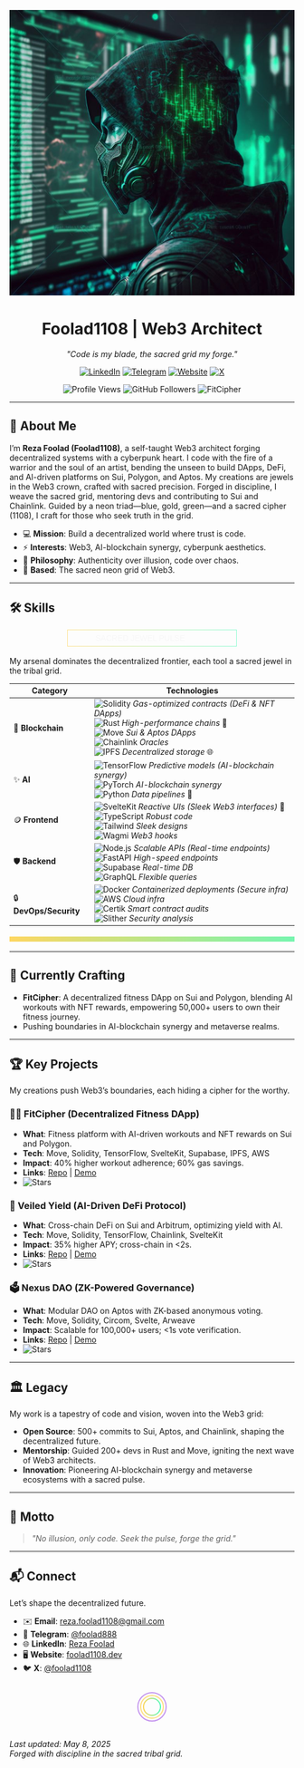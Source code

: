<p align="center">
  <img src="https://raw.githubusercontent.com/foolad1108/foolad1108/main/image.jpeg" alt="Luxury Jewel Cyberpunk Banner" width="600"/>
</p>

<h1 align="center">Foolad1108 | Web3 Architect</h1>

<p align="center">
  <em>"Code is my blade, the sacred grid my forge."</em>
</p>

<p align="center">
  <a href="https://www.linkedin.com/in/reza-foolad-0abaab22b"><img src="https://img.shields.io/badge/LinkedIn-%23FFC107.svg?logo=linkedin&style=flat-square&labelColor=%23FFC107&color=%23F5F5F5" alt="LinkedIn"/></a>
  <a href="https://t.me/foolad888"><img src="https://img.shields.io/badge/Telegram-%238A2BE2.svg?logo=telegram&style=flat-square&labelColor=%238A2BE2&color=%23F5F5F5" alt="Telegram"/></a>
  <a href="https://foolad1108.dev"><img src="https://img.shields.io/badge/Website-%2300FA9A.svg?logo=google-chrome&style=flat-square&labelColor=%2300FA9A&color=%23F5F5F5" alt="Website"/></a>
  <a href="https://x.com/foolad1108"><img src="https://img.shields.io/badge/X-%23FF0000.svg?logo=x&style=flat-square&labelColor=%23FF0000&color=%23F5F5F5" alt="X"/></a>
</p>

<p align="center">
  <img src="https://komarev.com/ghpvc/?username=foolad1108&color=00FF00&labelColor=00FF00&style=flat-square&label=Profile%20Views&color=%23F5F5F5" alt="Profile Views"/>
  <img src="https://img.shields.io/github/followers/foolad1108?logo=github&style=social&labelColor=00FF00&color=%23F5F5F5" alt="GitHub Followers"/>
  <img src="https://img.shields.io/badge/Now%20Building-FitCipher-%2300FF00.svg?logo=git&style=flat-square&labelColor=%2300FF00&color=%23F5F5F5" alt="FitCipher"/>
</p>

---

## 🌌 About Me
I’m **Reza Foolad (Foolad1108)**, a self-taught Web3 architect forging decentralized systems with a cyberpunk heart. I code with the fire of a warrior and the soul of an artist, bending the unseen to build DApps, DeFi, and AI-driven platforms on Sui, Polygon, and Aptos. My creations are jewels in the Web3 crown, crafted with sacred precision. Forged in discipline, I weave the sacred grid, mentoring devs and contributing to Sui and Chainlink. Guided by a neon triad—blue, gold, green—and a sacred cipher (1108), I craft for those who seek truth in the grid.

- 💻 **Mission**: Build a decentralized world where trust is code.
- ⚡ **Interests**: Web3, AI-blockchain synergy, cyberpunk aesthetics.
- 🧠 **Philosophy**: Authenticity over illusion, code over chaos.
- 📍 **Based**: The sacred neon grid of Web3.

---

## 🛠 Skills
<p align="center">
  <svg width="300" height="30">
    <defs>
      <linearGradient id="jewelGradient" x1="0%" y1="0%" x2="100%" y2="0%">
        <stop offset="0%" style="stop-color:#FFC107;stop-opacity:1" />
        <stop offset="100%" style="stop-color:#00FA9A;stop-opacity:1" />
      </linearGradient>
    </defs>
    <rect x="0" y="0" width="300" height="30" fill="none" stroke="url(#jewelGradient)" stroke-width="2" opacity="0.7"/>
    <text x="50" y="20" fill="#F5F5F5" font-size="14" font-family="Arial">SACRED JEWEL PULSE</text>
    <animate attributeName="opacity" values="0.5;1;0.5" dur="2s" repeatCount="indefinite" />
  </svg>
</p>

My arsenal dominates the decentralized frontier, each tool a sacred jewel in the tribal grid.

| **Category**         | **Technologies**                                                                 |
|----------------------|---------------------------------------------------------------------------------|
| 💎 **Blockchain**    | <img src="https://img.shields.io/badge/Solidity-%23FFC107.svg?logo=solidity&style=flat-square&labelColor=%23FFC107&color=%23F5F5F5" alt="Solidity"/> *Gas-optimized contracts (DeFi & NFT DApps)*<br><img src="https://img.shields.io/badge/Rust-%23FFC107.svg?logo=rust&style=flat-square&labelColor=%23FFC107&color=%23F5F5F5" alt="Rust"/> *High-performance chains* 🦀<br><img src="https://img.shields.io/badge/Move-%23FFC107.svg?logo=c&style=flat-square&labelColor=%23FFC107&color=%23F5F5F5" alt="Move"/> *Sui & Aptos DApps*<br><img src="https://img.shields.io/badge/Chainlink-%23FFC107.svg?logo=chainlink&style=flat-square&labelColor=%23FFC107&color=%23F5F5F5" alt="Chainlink"/> *Oracles*<br><img src="https://img.shields.io/badge/IPFS-%23FFC107.svg?logo=ipfs&style=flat-square&labelColor=%23FFC107&color=%23F5F5F5" alt="IPFS"/> *Decentralized storage* 🌐 |
| ✨ **AI**            | <img src="https://img.shields.io/badge/TensorFlow-%238A2BE2.svg?logo=tensorflow&style=flat-square&labelColor=%238A2BE2&color=%23F5F5F5" alt="TensorFlow"/> *Predictive models (AI-blockchain synergy)*<br><img src="https://img.shields.io/badge/PyTorch-%238A2BE2.svg?logo=pytorch&style=flat-square&labelColor=%238A2BE2&color=%23F5F5F5" alt="PyTorch"/> *AI-blockchain synergy*<br><img src="https://img.shields.io/badge/Python-%238A2BE2.svg?logo=python&style=flat-square&labelColor=%238A2BE2&color=%23F5F5F5" alt="Python"/> *Data pipelines* 🐍 |
| 🪙 **Frontend**      | <img src="https://img.shields.io/badge/SvelteKit-%2300FA9A.svg?logo=svelte&style=flat-square&labelColor=%2300FA9A&color=%23F5F5F5" alt="SvelteKit"/> *Reactive UIs (Sleek Web3 interfaces)* 🧩<br><img src="https://img.shields.io/badge/TypeScript-%2300FA9A.svg?logo=typescript&style=flat-square&labelColor=%2300FA9A&color=%23F5F5F5" alt="TypeScript"/> *Robust code*<br><img src="https://img.shields.io/badge/TailwindCSS-%2300FA9A.svg?logo=tailwind-css&style=flat-square&labelColor=%2300FA9A&color=%23F5F5F5" alt="Tailwind"/> *Sleek designs*<br><img src="https://img.shields.io/badge/Wagmi-%2300FA9A.svg?logo=web3.js&style=flat-square&labelColor=%2300FA9A&color=%23F5F5F5" alt="Wagmi"/> *Web3 hooks* |
| 🛡️ **Backend**       | <img src="https://img.shields.io/badge/Node.js-%23FF0000.svg?logo=node.js&style=flat-square&labelColor=%23FF0000&color=%23F5F5F5" alt="Node.js"/> *Scalable APIs (Real-time endpoints)*<br><img src="https://img.shields.io/badge/FastAPI-%23FF0000.svg?logo=fastapi&style=flat-square&labelColor=%23FF0000&color=%23F5F5F5" alt="FastAPI"/> *High-speed endpoints*<br><img src="https://img.shields.io/badge/Supabase-%23FF0000.svg?logo=supabase&style=flat-square&labelColor=%23FF0000&color=%23F5F5F5" alt="Supabase"/> *Real-time DB*<br><img src="https://img.shields.io/badge/GraphQL-%23FF0000.svg?logo=graphql&style=flat-square&labelColor=%23FF0000&color=%23F5F5F5" alt="GraphQL"/> *Flexible queries* |
| 🔒 **DevOps/Security** | <img src="https://img.shields.io/badge/Docker-%23FFC107.svg?logo=docker&style=flat-square&labelColor=%23FFC107&color=%23F5F5F5" alt="Docker"/> *Containerized deployments (Secure infra)*<br><img src="https://img.shields.io/badge/AWS-%23FFC107.svg?logo=amazon-aws&style=flat-square&labelColor=%23FFC107&color=%23F5F5F5" alt="AWS"/> *Cloud infra*<br><img src="https://img.shields.io/badge/Certik-%23FFC107.svg?logo=certik&style=flat-square&labelColor=%23FFC107&color=%23F5F5F5" alt="Certik"/> *Smart contract audits*<br><img src="https://img.shields.io/badge/Slither-%23FFC107.svg?logo=slither&style=flat-square&labelColor=%23FFC107&color=%23F5F5F5" alt="Slither"/> *Security analysis* |

<p align="center">
  <svg width="600" height="10">
    <rect x="0" y="0" width="600" height="10" fill="url(#jewelGradient)" />
    <animate attributeName="opacity" values="0.5;1;0.5" dur="2s" repeatCount="indefinite" />
  </svg>
</p>

---

## 🌟 Currently Crafting
- **FitCipher**: A decentralized fitness DApp on Sui and Polygon, blending AI workouts with NFT rewards, empowering 50,000+ users to own their fitness journey.
- Pushing boundaries in AI-blockchain synergy and metaverse realms.

---

## 🏆 Key Projects
My creations push Web3’s boundaries, each hiding a cipher for the worthy.

### 🏋️‍♂️ FitCipher (Decentralized Fitness DApp)
- **What**: Fitness platform with AI-driven workouts and NFT rewards on Sui and Polygon.
- **Tech**: Move, Solidity, TensorFlow, SvelteKit, Supabase, IPFS, AWS
- **Impact**: 40% higher workout adherence; 60% gas savings.
- **Links**: [Repo](https://github.com/foolad1108/fitcipher) | [Demo](https://fitcipher.foolad1108.dev)
- <img src="https://img.shields.io/github/stars/foolad1108/fitcipher?logo=github&style=social&labelColor=00FF00&color=%23F5F5F5" alt="Stars"/>

### 💸 Veiled Yield (AI-Driven DeFi Protocol)
- **What**: Cross-chain DeFi on Sui and Arbitrum, optimizing yield with AI.
- **Tech**: Move, Solidity, TensorFlow, Chainlink, SvelteKit
- **Impact**: 35% higher APY; cross-chain in <2s.
- **Links**: [Repo](https://github.com/foolad1108/veiled-yield) | [Demo](https://veiled-yield.foolad1108.dev)
- <img src="https://img.shields.io/github/stars/foolad1108/veiled-yield?logo=github&style=social&labelColor=00FF00&color=%23F5F5F5" alt="Stars"/>

### 🗳️ Nexus DAO (ZK-Powered Governance)
- **What**: Modular DAO on Aptos with ZK-based anonymous voting.
- **Tech**: Move, Solidity, Circom, Svelte, Arweave
- **Impact**: Scalable for 100,000+ users; <1s vote verification.
- **Links**: [Repo](https://github.com/foolad1108/nexus-dao) | [Demo](https://nexus-dao.foolad1108.dev)
- <img src="https://img.shields.io/github/stars/foolad1108/nexus-dao?logo=github&style=social&labelColor=00FF00&color=%23F5F5F5" alt="Stars"/>

---

## 🏛️ Legacy
My work is a tapestry of code and vision, woven into the Web3 grid:
- **Open Source**: 500+ commits to Sui, Aptos, and Chainlink, shaping the decentralized future.
- **Mentorship**: Guided 200+ devs in Rust and Move, igniting the next wave of Web3 architects.
- **Innovation**: Pioneering AI-blockchain synergy and metaverse ecosystems with a sacred pulse.

---

## 📜 Motto
> *"No illusion, only code. Seek the pulse, forge the grid."*

---

## 📬 Connect
Let’s shape the decentralized future.

- ✉️ **Email**: reza.foolad1108@gmail.com
- 💬 **Telegram**: [@foolad888](https://t.me/foolad888)
- 🌐 **LinkedIn**: [Reza Foolad](https://www.linkedin.com/in/reza-foolad-0abaab22b)
- 🖥️ **Website**: [foolad1108.dev](https://foolad1108.dev)
- 🐦 **X**: [@foolad1108](https://x.com/foolad1108)

<p align="center">
  <!-- Hidden cipher: Base64 encoded "O Lord, hasten the relief of our Imam" -->
  <img src="data:image/png;base64,TyBMb3JkLCBoYXN0ZW4gdGhlIHJlbGllZiBvZiBvdXIgSW1hbQ==" alt="Cipher" style="display:none;"/>
  <!-- Sacred cipher: 1108, guided by the neon triad -->
  <svg width="100" height="60" style="margin: 10px;">
    <defs>
      <linearGradient id="jewelGradient" x1="0%" y1="0%" x2="100%" y2="0%">
        <stop offset="0%" style="stop-color:#FFC107;stop-opacity:1" />
        <stop offset="100%" style="stop-color:#00FA9A;stop-opacity:1" />
      </linearGradient>
    </defs>
    <circle cx="50" cy="30" r="25" fill="none" stroke="#8A2BE2" stroke-width="2" opacity="0.5"/>
    <circle cx="50" cy="30" r="20" fill="none" stroke="#FFC107" stroke-width="2" opacity="0.5"/>
    <circle cx="50" cy="30" r="15" fill="none" stroke="url(#jewelGradient)" stroke-width="2" opacity="0.7"/>
    <text x="42" y="35" fill="#F5F5F5" font-size="14" font-family="Arial" opacity="0" class="cipher-text">غ ق ح</text>
    <style>
      svg:hover .cipher-text { opacity: 1; transition: opacity 0.5s; }
    </style>
  </svg>
</p>

*Last updated: May 8, 2025*  
*Forged with discipline in the sacred tribal grid.*